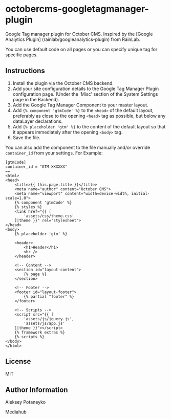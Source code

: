octobercms-googletagmanager-plugin
============

Google Tag manager plugin for October CMS.  Inspired by the [Google Analytics Plugin]
(rainlab/googleanalytics-plugin) from RainLab.

You can use default code on all pages or you can specify unique tag for specific pages.


## Instructions

1. Install the plugin via the October CMS backend.
2. Add your site configuration details to the Google Tag Manager Plugin configuration page. (Under the 'Misc' section of the System Settings page in the Backend).
3. Add the Google Tag Manager Component to your master layout.
4. Add ```{% component 'gtmCode' %}``` to the ```<head>``` of the default layout, preferably as close to the opening ```<head>``` tag as possible, but below any dataLayer declarations.
5. Add ```{% placeholder 'gtm' %}``` to the content of the default layout so that it appears immediately after the opening ```<body>``` tag.
6. Save the file.

You can also add the component to the file manually and/or override ```container_id``` from your settings.  For Example:

    [gtmCode]
    container_id = "GTM-XXXXXX"
	==
	<html>
	<head>
		<title>{{ this.page.title }}</title>
		<meta name="author" content="October CMS">
    	<meta name="viewport" content="width=device-width, initial-scale=1.0">
    	{% component 'gtmCode' %}
    	{% styles %}
    	<link href="{{ [
    	    'assets/css/theme.css'
    	]|theme }}" rel="stylesheet">
	</head>
	<body>
        {% placeholder 'gtm' %}
        
 		<header>
 			<h1>Header</h1>
 			<hr />
 		</header>

 		<!-- Content -->
        <section id="layout-content">
            {% page %}
        </section>

        <!-- Footer -->
        <footer id="layout-footer">
            {% partial "footer" %}
        </footer>

        <!-- Scripts -->
        <script src="{{ [
            'assets/js/jquery.js',
            'assets/js/app.js'
        ]|theme }}"></script>
        {% framework extras %}
        {% scripts %}
	</body>
	</html>
	
	
	
License
-------

MIT

Author Information
------------------

Aleksey Potaneyko

Mediahub
